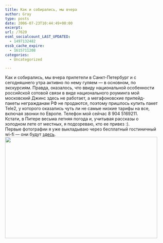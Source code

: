 ```yaml
---
title: Как и собирались, мы вчера
author: Gray
type: posts
date: 2006-07-23T10:44:49+00:00
excerpt:
url: /7620
esml_socialcount_LAST_UPDATED:
  - 1497132482
essb_cache_expire:
  - 1615711208
categories:
  - Uncategorized

---
```








Как и собирались, мы вчера прилетели в Санкт-Петербург и с сегодняшнего утра активно по нему гуляем &#8212; в основном, по экскурсиям. Правда, оказалось, что ввиду национальной особенности российской сотовой связи в виде национального роуминга мой московский Джинс здесь не работает, а мегафоновские припейд-пакеты негражданам РФ не продаются, поэтому пришлось купить пакет Tele2, у которого оказались чуть ли не самые низкие тарифы на все, включая звонки по Европе. Телефон мой сейчас 8 904 5169211.  
Кстати, в Питере весьма летняя погода и, учитывая рассказы о холодном лете от местных, я подозреваю, кто ее привез :).  
Первые фотографии я уже выкладываю через бесплатный гостиничный wi-fi &#8212; они будут <a href="http://public.fotki.com/SergeyPetrenko/cities/spb/overvew/" target="_blank">здесь</a>.  
<img src="https://i1.wp.com/images1.fotki.com/v334/photos/5/520379/3816476/IMG_0320-vi.jpg?resize=500%2C333" title="" width="500" height="333" border="0" data-recalc-dims="1" />